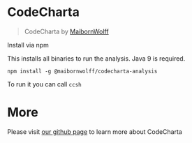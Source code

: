 # CodeCharta

> CodeCharta by [MaibornWolff](https://www.maibornwolff.de)

Install via npm

This installs all binaries to run the analysis. Java 9 is required.

`npm install -g @maibornwolff/codecharta-analysis`

To run it you can call `ccsh`

# More

Please visit [our github page](https://github.com/MaibornWolff/codecharta/tree/master/analysis) to learn more about CodeCharta
